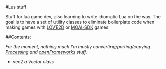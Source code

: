 #Lus stuff

Stuff for lua game dev, also learning to
write idiomatic Lua on the way. The goal is to
have a set of utility classes to eliminate boilerplate
code when making games with [LÖVE2D](http://www.love2d.org) or [MOAI-SDK](http://getmoai.com) games

##Contents:

*For the moment, nothing much I'm mostly
converting/porting/copying [Processing](http://www.processing.org) and
[openFrameworks](http://www.openframeworks.cc) stuff.*

  + vec2
    *a Vector class*



